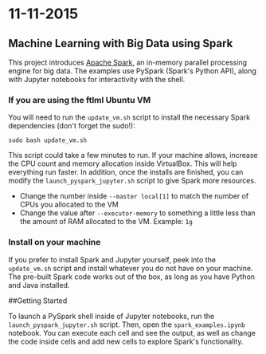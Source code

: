 # 11-11-2015 
## Machine Learning with Big Data using Spark

This project introduces [Apache Spark](http://spark.apache.org/), an in-memory parallel processing engine for big data. The examples use PySpark (Spark's Python API), along with Jupyter notebooks for interactivity with the shell. 

### If you are using the ftlml Ubuntu VM
You will need to run the `update_vm.sh` script to install the necessary Spark dependencies (don't forget the sudo!):

	sudo bash update_vm.sh

This script could take a few minutes to run. If your machine allows, increase the CPU count and memory allocation inside VirtualBox. This will help everything run faster. In addition, once the installs are finished, you can modify the `launch_pyspark_jupyter.sh` script to give Spark more resources.

* Change the number inside `--master local[1]` to match the number of CPUs you allocated to the VM
* Change the value after `--executor-memory` to something a little less than the amount of RAM allocated to the VM. Example: `1g`

### Install on your machine
If you prefer to install Spark and Jupyter yourself, peek into the `update_vm.sh` script and install whatever you do not have on your machine. The pre-built Spark code works out of the box, as long as you have Python and Java installed.

##Getting Started

To launch a PySpark shell inside of Jupyter notebooks, run the `launch_pyspark_jupyter.sh` script. Then, open the `spark_examples.ipynb` notebook. You can execute each cell and see the output, as well as change the code inside cells and add new cells to explore Spark's functionality.